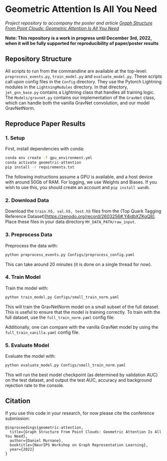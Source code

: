 # Geometric Attention Is All You Need
*Project repository to accompany the poster and article [Graph Structure From Point Clouds: Geometric Attention Is All You Need](https://neurips.cc/virtual/2022/workshop/49979#wse-detail-56982)*

**Note: This repository is a work in progress until December 3rd, 2022, when it will be fully supported for reproducibility of paper/poster results**

## Repository Structure
All scripts to run from the commandline are available at the top-level: `preprocess_events.py`, `train_model.py` and `evaluate_model.py`. These scripts call upon config files in the `Config` directory. They use the Pytorch Lightning modules in the `LightningModules` directory. In that directory, `jet_gnn_base.py` contains a Lightning class that handles all training logic. The `Models/gravnet.py` contains our implementation of the `GravNet` class, which can handle both the vanilla GravNet convolution, and our model GravNetNorm.

## Reproduce Paper Results

### 1. Setup

First, install dependencies with conda:
```bash
conda env create -f gpu_environment.yml
conda activate geometric-attention
pip install -r requirements.txt
```
The following instructions assume a GPU is available, and a host device with around 50Gb of RAM. For logging, we use Weights and Biases. If you wish to use this, you should create an account and `pip install wandb`. 

### 2. Download Data

Download the `train.h5, val.h5, test.h5` files from the (Top Quark Tagging Reference Dataset)[https://zenodo.org/record/2603256#.Y4idbXZKgQ8]. Place these files in your data directory `MY_DATA_PATH/raw_input`.

### 3. Preprocess Data

Preprocess the data with:
```bash
python preprocess_events.py Configs/preprocess_config.yaml
```
This can take around 20 minutes (it is done on a single thread for now).

### 4. Train Model

Train the model with:
```bash
python train_model.py Configs/small_train_norm.yaml
```

This will train the GravNetNorm model on a small subset of the full dataset. This is useful to ensure that the model is training correctly. To train with the full dataset, use the `full_train_norm.yaml` config file.

Additionally, one can compare with the vanilla GravNet model by using the `full_train_vanilla.yaml` config file.

### 5. Evaluate Model

Evaluate the model with:
```bash
python evaluate_model.py Configs/small_train_norm.yaml
```

This will run the best model checkpoint (as determined by validation AUC) on the test dataset, and output the test AUC, accuracy and background rejection rate to the console.

## Citation
If you use this code in your research, for now please cite the conference submission:
```
@inproceedings{geometric-attention,
  title={Graph Structure From Point Clouds: Geometric Attention Is All You Need},
  author={Daniel Murnane},
  booktitle={NeurIPS Workshop on Graph Representation Learning},
  year={2022}
}
```
